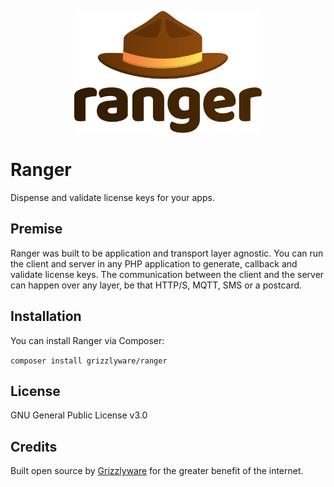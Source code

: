 <p align="center"><img src="./assets/images/ranger_logo.svg" width="300" alt="Ranger Logo" /></p>

# Ranger
Dispense and validate license keys for your apps.

## Premise
Ranger was built to be application and transport layer agnostic. You can run the client and server in any PHP application to generate, callback and validate license keys. The communication between the client and the server can happen over any layer, be that HTTP/S, MQTT, SMS or a postcard.

## Installation
You can install Ranger via Composer:

`composer install grizzlyware/ranger`

## License
GNU General Public License v3.0

## Credits
Built open source by [Grizzlyware](https://www.grizzlyware.com) for the greater benefit of the internet.


